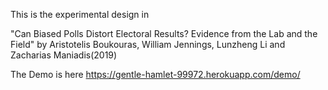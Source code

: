 This is the experimental design in

"Can Biased Polls Distort Electoral Results? Evidence from the Lab and the Field" 
by Aristotelis Boukouras, William Jennings, Lunzheng Li and Zacharias Maniadis(2019)

The Demo is here
https://gentle-hamlet-99972.herokuapp.com/demo/



